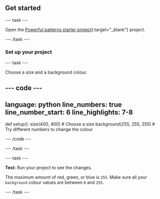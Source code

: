 ## Get started

--- task ---

Open the [Powerful patterns starter project](https://editor.raspberrypi.org/en/projects/powerful-patterns-starter){:target="_blank"} project.

--- /task ---

### Set up your project

--- task ---

Choose a size and a background colour.

--- code ---
---
language: python line_numbers: true line_number_start: 6
line_highlights: 7-8
---
def setup(): size(400, 400)  # Choose a size background(255, 255, 255)  # Try different numbers to change the colour

--- /code ---

--- /task ---

--- task ---

**Test:** Run your project to see the changes.

The maximum amount of red, green, or blue is `255`. Make sure all your `background` colour values are between `0` and `255`.

--- /task ---


